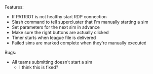 Features:

- If PATRIOT is not healthy start RDP connection
- Slash command to tell supercluster that I'm manually starting a sim
- Set parameters for the next sim in advance
- Make sure the right buttons are actually clicked
- Timer starts when league file is delivered
- Failed sims are marked complete when they're manually executed

Bugs:

- All teams submitting doesn't start a sim
  - I think this is fixed?
